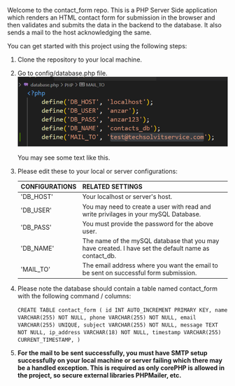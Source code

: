 Welcome to the contact_form repo. This is a PHP Server Side application which renders an HTML contact form for submission in the browser and then validates and submits the data in the backend to the database. It also sends a mail to the host acknowledging the same.

You can get started with this project using the following steps:

1. Clone the repository to your local machine.
2. Go to config/database.php file.
   ![Alt text](image.png)

   You may see some text like this.

3. Please edit these to your local or server configurations:

   | CONFIGURATIONS | RELATED SETTINGS                                                                                     |
   | -------------- | ---------------------------------------------------------------------------------------------------- |
   | 'DB_HOST'      | Your localhost or server's host.                                                                     |
   | 'DB_USER'      | You may need to create a user with read and write privilages in your mySQL Database.                 |
   | 'DB_PASS'      | You must provide the password for the above user.                                                    |
   | 'DB_NAME'      | The name of the mySQL database that you may have created. I have set the default name as contact_db. |
   | 'MAIL_TO'      | The email address where you want the email to be sent on successful form submission. |

4. Please note the database should contain a table named contact_form with the following command / columns:

   `CREATE TABLE contact_form (
    id INT AUTO_INCREMENT PRIMARY KEY,
    name VARCHAR(255) NOT NULL,
    phone VARCHAR(255) NOT NULL,
    email VARCHAR(255) UNIQUE,
    subject VARCHAR(255) NOT NULL,
    message TEXT NOT NULL,
    ip_address VARCHAR(18) NOT NULL,
    timestamp VARCHAR(255) CURRENT_TIMESTAMP,
    )`

5. **For the mail to be sent successfully, you must have SMTP setup successfully on your local machine or server failing which there may be a handled exception. This is required as only corePHP is allowed in the project, so
   secure external libraries PHPMailer, etc.**
